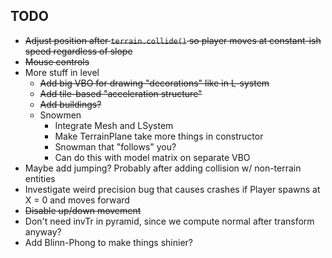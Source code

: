 ## TODO

- ~~Adjust position after `terrain.collide()` so player moves at constant-ish speed regardless of slope~~
- ~~Mouse controls~~
- More stuff in level
  - ~~Add big VBO for drawing "decorations" like in L-system~~
  - ~~Add tile-based "acceleration structure"~~
  - ~~Add buildings?~~
  - Snowmen
    - Integrate Mesh and LSystem
    - Make TerrainPlane take more things in constructor
    - Snowman that "follows" you?
    - Can do this with model matrix on separate VBO
- Maybe add jumping? Probably after adding collision w/ non-terrain entities
- Investigate weird precision bug that causes crashes if Player spawns at X = 0 and moves forward
- ~~Disable up/down movement~~
- Don't need invTr in pyramid, since we compute normal after transform anyway?
- Add Blinn-Phong to make things shinier?

